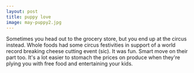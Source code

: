 ```yaml
---
layout: post
title: puppy love
image: may-puppy2.jpg
---
```


Sometimes you head out to the grocery store, but you end up at the circus
instead. Whole foods had some circus festivities in support of a world record
breaking cheese cutting event (sic). It was fun. Smart move on their part too.
It's a lot easier to stomach the prices on produce when they're plying you with
free food and entertaining your kids.
